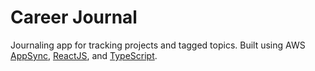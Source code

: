# Career Journal
Journaling app for tracking projects and tagged topics. Built using AWS [AppSync](https://aws.amazon.com/appsync/), [ReactJS](https://reactjs.org/), and [TypeScript](https://www.typescriptlang.org/).